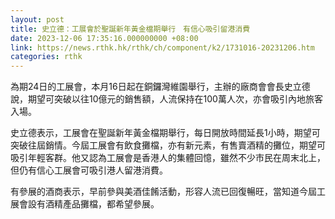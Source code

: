 ```yaml
---
layout: post
title: 史立德：工展會於聖誕新年黃金檔期舉行　有信心吸引留港消費
date: 2023-12-06 17:35:16.000000000 +08:00
link: https://news.rthk.hk/rthk/ch/component/k2/1731016-20231206.htm
categories: rthk
---
```


為期24日的工展會，本月16日起在銅鑼灣維園舉行，主辦的廠商會會長史立德說，期望可突破以往10億元的銷售額，人流保持在100萬人次，亦會吸引內地旅客入場。

史立德表示，工展會在聖誕新年黃金檔期舉行，每日開放時間延長1小時，期望可突破往屆銷情。今屆工展會有飲食攤檔，亦有新元素，有售賣酒精的攤位，期望可吸引年輕客群。他又認為工展會是香港人的集體回憶，雖然不少市民在周末北上，但仍有信心工展會可吸引港人留港消費。

有參展的酒商表示，早前參與美酒佳餚活動，形容人流已回復暢旺，當知道今屆工展會設有酒精產品攤檔，都希望參展。
